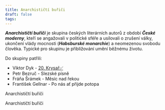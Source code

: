 ```yaml
---
title: Anarchističtí buřiči
draft: false
tags:
---
```

 ***Anarchističtí buřiči*** je skupina českých literárních autorů z období ***České moderny***, kteří se angažovali v politické sféře a usilovali o zrušení války, ukončení vlády mocnosti (***Habsburské monarchie***) a neomezenou svobodu člověka. Typické pro skupinu je přibližování umění běžnému životu.

Do skupiny patřili: 
- Viktor Dyk - [20. Krysař✅](20.%20Krysař✅.md)
- Petr Bezruč - Slezské písně
- Fráňa Šrámek - Měsíc nad řekou
- František Gellnar - Po nás ať přijde potopa


Anarchističtí buřiči

Anarchističtí buřiči